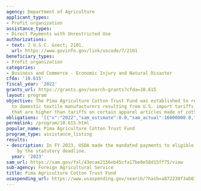 ```yaml
---
agency: Department of Agriculture
applicant_types:
- Profit organization
assistance_types:
- Direct Payments with Unrestricted Use
authorizations:
- text: 7 U.S.C. &sect; 2101.
  url: https://www.govinfo.gov/link/uscode/7/2101
beneficiary_types:
- Profit organization
categories:
- Business and Commerce - Economic Injury and Natural Disaster
cfda: '10.615'
fiscal_year: '2022'
grants_url: https://grants.gov/search-grants?cfda=10.615
layout: program
objective: The Pima Agriculture Cotton Trust Fund was established to reduce the injury
  to domestic textile manufacturers resulting from U.S. import tariffs on cotton fabric
  that are higher than tariffs on certain apparel articles made of cotton fabric.
obligations: '[{"x":"2022","sam_estimate":0.0,"sam_actual":16000000.0,"usa_spending_actual":0.0},{"x":"2023","sam_estimate":16000000.0,"sam_actual":0.0,"usa_spending_actual":0.0},{"x":"2024","sam_estimate":16000000.0,"sam_actual":0.0,"usa_spending_actual":0.0}]'
permalink: /program/10.615.html
popular_name: Pima Agriculture Cotton Trust Fund
program_type: assistance_listing
results:
- description: In FY 2023, USDA made the mandated payments to eligible manufacturers
    by the statutory deadline.
  year: '2023'
sam_url: https://sam.gov/fal/43ecae2156eb45cfa17be0e58d15ff75/view
sub-agency: Foreign Agricultural Service
title: Pima Agriculture Cotton Trust Fund
usaspending_url: https://www.usaspending.gov/search/?hash=a872238f3ab03181a92b1317fc6afc70
---
```

